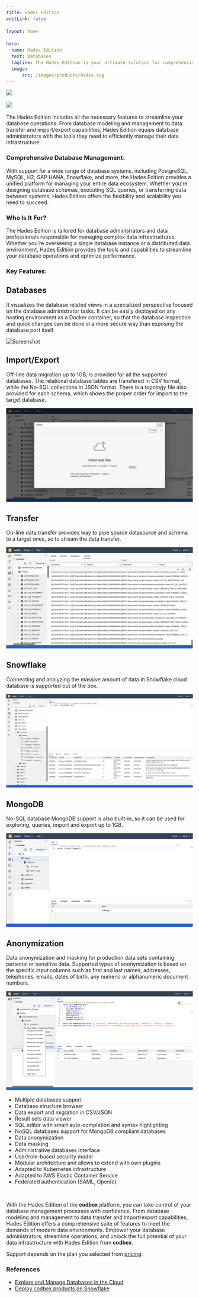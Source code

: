 ```yaml
---
title: Hades Edition
editLink: false

layout: home

hero:
  name: Hades Edition
  text: Databases
  tagline: The Hades Edition is your ultimate solution for comprehensive database management for PostgreSQL, MySQL, H2, SAP HANA, Snowflake, and more
  image:
      src: /images/products/hades.svg
---
```


<div class="product-tag">

<a href="https://github.com/codbex/codbex-hades" target="_blank"><img src="https://img.shields.io/badge/github-%23121011.svg?style=for-the-badge&logo=github&logoColor=white"/></a>

<a href="https://github.com/codbex/codbex-hades/blob/main/LICENSE" target="_blank"><img src="https://img.shields.io/badge/License-EPL%202.0-brightgreen.svg?style=for-the-badge&logoColor=white"/></a>

</div>

The Hades Edition includes all the necessary features to streamline your database operations. From database modeling and management to data transfer and import/export capabilities, Hades Edition equips database administrators with the tools they need to efficiently manage their data infrastructure.

### Comprehensive Database Management:

With support for a wide range of database systems, including PostgreSQL, MySQL, H2, SAP HANA, Snowflake, and more, the Hades Edition provides a unified platform for managing your entire data ecosystem. Whether you're designing database schemas, executing SQL queries, or transferring data between systems, Hades Edition offers the flexibility and scalability you need to succeed.

### Who Is It For?

The Hades Edition is tailored for database administrators and data professionals responsible for managing complex data infrastructures. Whether you're overseeing a single database instance or a distributed data environment, Hades Edition provides the tools and capabilities to streamline your database operations and optimize performance.


### Key Features:

<div class="content">
<section>
    <div class="container flex">
        <div class="text">
            <h2>Databases</h2>
            <p>It visualizes the database related views in a specialized perspective focused on the database 
            administrator tasks. It can be easily deployed on any hosting environment as a Docker container, 
            so that the database inspection and quick changes can be done in a more secure way than exposing 
            the database port itself.</p>
        </div>
        <div class="image">
            <img src="/images/features/database-perspective.png" alt="Screenshot" class="screenshot editable" />
        </div>
    </div>
</section>

<section>
    <div class="container flex">
        <div class="text">
            <h2>Import/Export</h2>
            <p>Off-line data migration up to 1GB, is provided for all the supported databases. 
            The relational database tables are transfered in CSV format, while the No-SQL collections in JSON format.
            There is a topology file also provided for each schema, which shows the proper order for import to the target database.
            </p>
        </div>
        <div class="image">
            <img src="/images/features/database-import.png" alt="Screenshot" class="screenshot editable" />
        </div>
    </div>
</section>

<section>
    <div class="container flex">
        <div class="text">
            <h2>Transfer</h2>
            <p>On-line data transfer provides way to pipe source datasource and schema to a target ones, so to stream the data transfer.
            </p>
        </div>
        <div class="image">
            <img src="/images/features/database-transfer.png" alt="Screenshot" class="screenshot editable" />
        </div>
    </div>
</section>

<section>
    <div class="container flex">
        <div class="text">
            <h2>Snowflake</h2>
            <p>Connecting and analyzing the massive amount of data in Snowflake cloud database is supported out of the box.
            </p>
        </div>
        <div class="image">
            <img src="/images/features/database-snowflake.png" alt="Screenshot" class="screenshot editable" />
        </div>
    </div>
</section>

<section>
    <div class="container flex">
        <div class="text">
            <h2>MongoDB</h2>
            <p>No-SQL database MongoDB support is also built-in, so it can be used for exploring, queries, import and export up to 1GB.
            </p>
        </div>
        <div class="image">
            <img src="/images/features/database-mongodb.png" alt="Screenshot" class="screenshot editable" />
        </div>
    </div>
</section>

<section>
    <div class="container flex">
        <div class="text">
            <h2>Anonymization</h2>
            <p>Data anonymization and masking for production data sets containing personal or sensitive data. Supported types of anonymization is based on the specific input columns such as first and last names, addresses, telephones, emails, dates of birth, any numeric or alphanumeric document numbers.
            </p>
        </div>
        <div class="image">
            <img src="/images/features/database-anonymization.png" alt="Screenshot" class="screenshot editable" />
        </div>
    </div>
</section>
</div>


* Multiple databases support
* Database structure browser
* Data export and migration in CSV/JSON
* Result sets data viewer
* SQL editor with smart auto-completion and syntax highlighting
* NoSQL databases support for MongoDB compliant databases
* Data anonymization
* Data masking
* Administrative databases interface
* User/role-based security model
* Modular architecture and allows to extend with own plugins
* Adapted to Kubernetes infrastructure
* Adapted to AWS Elastic Container Service
* Federated authentication (SAML, OpenId)

<br>

With the Hades Edition of the <b>codbex</b> platform, you can take control of your database management processes with confidence. From database modeling and management to data transfer and import/export capabilities, Hades Edition offers a comprehensive suite of features to meet the demands of modern data environments. Empower your database administrators, streamline operations, and unlock the full potential of your data infrastructure with Hades Edition from <b>codbex</b>.

Support depends on the plan you selected from [pricing](/pricing/).

### References

* [Explore and Manage Databases in the Cloud](/marketing/2023/10/11/hades-explore-and-manage-databases-in-the-cloud)
* [Deploy codbex products on Snowflake](/technology/2024/09/11/deploy-codbex-products-on-snowflake)

